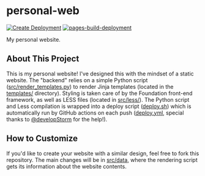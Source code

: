 # personal-web

[![Create Deployment](https://github.com/danlliu/personal-web/actions/workflows/deploy.yml/badge.svg)](https://github.com/danlliu/personal-web/actions/workflows/deploy.yml)
[![pages-build-deployment](https://github.com/danlliu/personal-web/actions/workflows/pages/pages-build-deployment/badge.svg)](https://github.com/danlliu/personal-web/actions/workflows/pages/pages-build-deployment)

My personal website.

## About This Project

This is my personal website! I've designed this with the mindset of a static website. The "backend" relies on a simple Python script ([src/render_templates.py](src/render_templates.py)) to render Jinja templates (located in the [templates/](templates) directory). Styling is taken care of by the Foundation front-end framework, as well as LESS files (located in [src/less/](src/less)). The Python script and Less compilation is wrapped into a deploy script ([deploy.sh](.ci/deploy.sh)) which is automatically run by GitHub actions on each push ([deploy.yml](.github/workflows/deploy.yml), special thanks to [@developStorm](https://github.com/developStorm) for the help!).

## How to Customize

If you'd like to create your website with a similar design, feel free to fork this repository. The main changes will be in [src/data](src/data), where the rendering script gets its information about the website contents.
